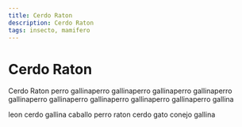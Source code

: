 ```yaml
---
title: Cerdo Raton
description: Cerdo Raton
tags: insecto, mamifero
---
```


# Cerdo Raton

Cerdo Raton perro gallinaperro gallinaperro gallinaperro gallinaperro gallinaperro gallinaperro gallinaperro gallinaperro gallinaperro gallina

leon cerdo gallina caballo perro raton cerdo gato conejo gallina